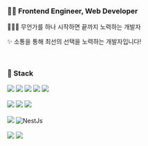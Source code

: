 <h3>👨‍💻 Frontend Engineer, Web Developer</h3>

<p>👨🏻‍🎓 무언가를 하나 시작하면 끝까지 노력하는 개발자</p>
<p>✨ 소통을 통해 최선의 선택을 노력하는 개발자입니다!</p>

<br />

<h3>🔧 Stack</h3>
<div>
  <img src="https://img.shields.io/badge/html5-E34F26?style=flat&logo=html5&logoColor=white" /> 
  <img src="https://img.shields.io/badge/CSS3-1572B6?style=flat&logo=CSS3&logoColor=white" />
  <img src="https://img.shields.io/badge/javascript-F7DF1E?style=flat&logo=javascript&logoColor=black" /> 
  <img src="https://img.shields.io/badge/python-3776AB?style=flat&logo=python&logoColor=white" /> 
  <img src="https://img.shields.io/badge/TypeScript-3655FF?style=flat&logo=TypeScript&logoColor=black" />
  <br/>
  <br />
  <img src="https://img.shields.io/badge/React-61DAFB?style=flat&logo=React&logoColor=white" />
  <img src="https://img.shields.io/badge/Next.js-000000?style=flat-square&logo=Next.js&logoColor=white" />
  <img src="https://img.shields.io/badge/Styled_Components-DB7093?style=flat-square&logo=Styled-components&logoColor=white" />
  
  <br/>
  <br />
  <img src="https://img.shields.io/badge/Node.js-339933?style=flat-square&logo=Node.js&logoColor=white" />
  <img src="https://img.shields.io/badge/NestJs-E0234E?style=flat-square&logo=NestJs&logoColor=white" alt="NestJs" />
  <br />
  <br />
  <img src="https://img.shields.io/badge/git-F05032?style=flat&logo=git&logoColor=white" />
  <img src="https://img.shields.io/badge/GitHub Actions-2088FF?style=flat&logo=GitHub Actions&logoColor=white" />
</div>
